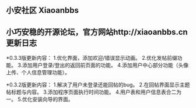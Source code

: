 ## 小安社区 Xiaoanbbs
小巧安稳的开源论坛，官方网站http://xiaoanbbs.cn
更新日志
-------------
*0.3.3版更新内容：
1.优化界面，添加欢迎/错误显示动画。
2.优化发帖前缀功能。
3.添加用户登录/登出的返回前页面的功能。
4.添加用户中心部分功能（头像上传、个人信息管理功能）。

*0.3.2版更新内容：
1.解决了用户未登录还能回帖的bug。
2.在回帖界面显示主题帖标题与内容。
3.添加程序页面执行时间功能。
4.用户表和用户信息表合二为一。
5.优化安装向导的界面。
